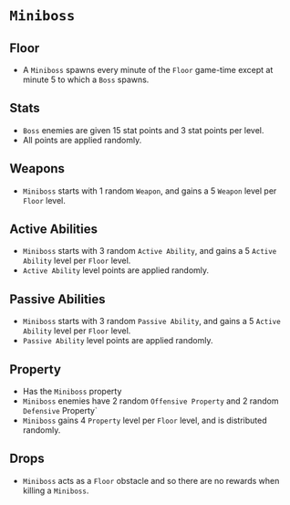 # `Miniboss`

## Floor

- A `Miniboss` spawns every minute of the `Floor` game-time except at minute 5 to which a `Boss` spawns.

## Stats

- `Boss` enemies are given 15 stat points and 3 stat points per level.
- All points are applied randomly.

## Weapons

- `Miniboss` starts with 1 random `Weapon`, and gains a 5 `Weapon` level per `Floor` level.

## Active Abilities

- `Miniboss` starts with 3 random `Active Ability`, and gains a 5 `Active Ability` level per `Floor` level.
- `Active Ability` level points are applied randomly.

## Passive Abilities

- `Miniboss` starts with 3 random `Passive Ability`, and gains a 5 `Active Ability` level per `Floor` level.
- `Passive Ability` level points are applied randomly.

## Property

- Has the `Miniboss` property
- `Miniboss` enemies have 2 random `Offensive Property` and 2 random `Defensive` Property`
- `Miniboss` gains 4 `Property` level per `Floor` level, and is distributed randomly.

## Drops

- `Miniboss` acts as a `Floor` obstacle and so there are no rewards when killing a `Miniboss`.
